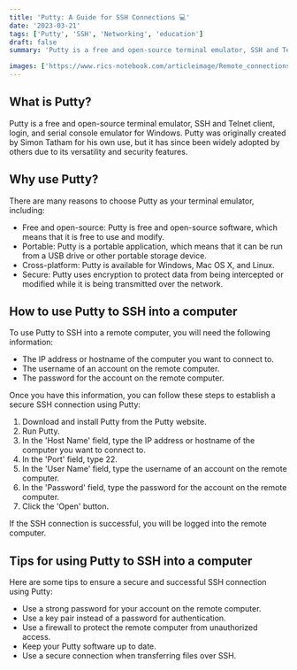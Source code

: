```yaml
---
title: 'Putty: A Guide for SSH Connections 💻'
date: '2023-03-21'
tags: ['Putty', 'SSH', 'Networking', 'education']
draft: false
summary: 'Putty is a free and open-source terminal emulator, SSH and Telnet client that allows users to establish secure connections to remote computers.'

images: ['https://www.rics-notebook.com/articleimage/Remote_connections/putty.webp']
---
```


## What is Putty?

Putty is a free and open-source terminal emulator, SSH and Telnet client, login, and serial console emulator for Windows. Putty was originally created by Simon Tatham for his own use, but it has since been widely adopted by others due to its versatility and security features.

## Why use Putty?

There are many reasons to choose Putty as your terminal emulator, including:

- Free and open-source: Putty is free and open-source software, which means that
  it is free to use and modify.
- Portable: Putty is a portable application, which means that it can be run from
  a USB drive or other portable storage device.
- Cross-platform: Putty is available for Windows, Mac OS X, and Linux.
- Secure: Putty uses encryption to protect data from being intercepted or
  modified while it is being transmitted over the network.

## How to use Putty to SSH into a computer

To use Putty to SSH into a remote computer, you will need the following
information:

- The IP address or hostname of the computer you want to connect to.
- The username of an account on the remote computer.
- The password for the account on the remote computer.

Once you have this information, you can follow these steps to establish a secure
SSH connection using Putty:

1. Download and install Putty from the Putty website.
2. Run Putty.
3. In the 'Host Name' field, type the IP address or hostname of the computer you
   want to connect to.
4. In the 'Port' field, type 22.
5. In the 'User Name' field, type the username of an account on the remote
   computer.
6. In the 'Password' field, type the password for the account on the remote
   computer.
7. Click the 'Open' button.

If the SSH connection is successful, you will be logged into the remote
computer.

## Tips for using Putty to SSH into a computer

Here are some tips to ensure a secure and successful SSH connection using Putty:

- Use a strong password for your account on the remote computer.
- Use a key pair instead of a password for authentication.
- Use a firewall to protect the remote computer from unauthorized access.
- Keep your Putty software up to date.
- Use a secure connection when transferring files over SSH.
